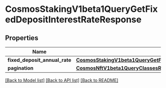 # CosmosStakingV1beta1QueryGetFixedDepositInterestRateResponse

## Properties
Name | Type | Description | Notes
------------ | ------------- | ------------- | -------------
**fixed_deposit_annual_rate** | [**CosmosStakingV1beta1QueryGetFixedDepositInterestRateResponseFixedDepositAnnualRate**](CosmosStakingV1beta1QueryGetFixedDepositInterestRateResponseFixedDepositAnnualRate.md) |  | [optional] 
**pagination** | [**CosmosNftV1beta1QueryClassesResponsePagination**](CosmosNftV1beta1QueryClassesResponsePagination.md) |  | [optional] 

[[Back to Model list]](../README.md#documentation-for-models) [[Back to API list]](../README.md#documentation-for-api-endpoints) [[Back to README]](../README.md)

